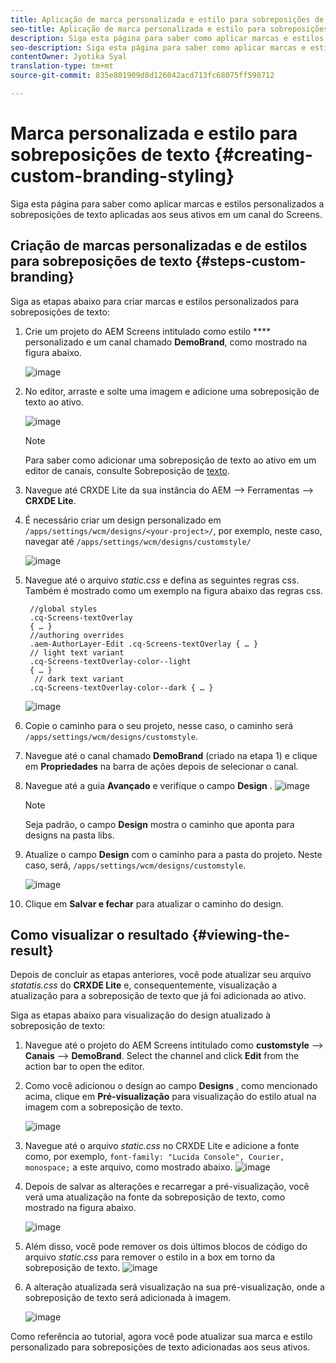 ```yaml
---
title: Aplicação de marca personalizada e estilo para sobreposições de texto
seo-title: Aplicação de marca personalizada e estilo para sobreposições de texto
description: Siga esta página para saber como aplicar marcas e estilos personalizados a sobreposições de texto.
seo-description: Siga esta página para saber como aplicar marcas e estilos personalizados a sobreposições de texto.
contentOwner: Jyotika Syal
translation-type: tm+mt
source-git-commit: 835e801909d8d126042acd713fc68075ff598712

---
```



# Marca personalizada e estilo para sobreposições de texto {#creating-custom-branding-styling}

Siga esta página para saber como aplicar marcas e estilos personalizados a sobreposições de texto aplicadas aos seus ativos em um canal do Screens.

## Criação de marcas personalizadas e de estilos para sobreposições de texto {#steps-custom-branding}

Siga as etapas abaixo para criar marcas e estilos personalizados para sobreposições de texto:

1. Crie um projeto do AEM Screens intitulado como estilo **** personalizado e um canal chamado **DemoBrand**, como mostrado na figura abaixo.

   ![image](/help/user-guide/assets/custom-brand/custom-brand1.png)

1. No editor, arraste e solte uma imagem e adicione uma sobreposição de texto ao ativo.

   ![image](/help/user-guide/assets/custom-brand/custom-brand2.png)

   >[!NOTE]
   >Para saber como adicionar uma sobreposição de texto ao ativo em um editor de canais, consulte Sobreposição de [texto](/help/user-guide/text-overlay.md).

1. Navegue até CRXDE Lite da sua instância do AEM —> Ferramentas —> **CRXDE Lite**.

1. É necessário criar um design personalizado em `/apps/settings/wcm/designs/<your-project>/`, por exemplo, neste caso, navegar até `/apps/settings/wcm/designs/customstyle/`

   ![image](/help/user-guide/assets/custom-brand/custom-brand3.png)

1. Navegue até o arquivo *static.css* e defina as seguintes regras css. Também é mostrado como um exemplo na figura abaixo das regras css.

   ```shell
    //global styles
    .cq-Screens-textOverlay
    { … }
    //authoring overrides
    .aem-AuthorLayer-Edit .cq-Screens-textOverlay { … }
    // light text variant
    .cq-Screens-textOverlay-color--light
    { … }
     // dark text variant
    .cq-Screens-textOverlay-color--dark { … }
   ```
   ![image](/help/user-guide/assets/custom-brand/custom-brand4.png)

1. Copie o caminho para o seu projeto, nesse caso, o caminho será `/apps/settings/wcm/designs/customstyle`.

1. Navegue até o canal chamado **DemoBrand** (criado na etapa 1) e clique em **Propriedades** na barra de ações depois de selecionar o canal.

1. Navegue até a guia **Avançado** e verifique o campo **Design** .
   ![image](/help/user-guide/assets/custom-brand/custom-brand5.png)

   >[!NOTE]
   >Seja padrão, o campo **Design** mostra o caminho que aponta para designs na pasta libs.

1. Atualize o campo **Design** com o caminho para a pasta do projeto. Neste caso, será, `/apps/settings/wcm/designs/customstyle`.

   ![image](/help/user-guide/assets/custom-brand/custom-brand6.png)

1. Clique em **Salvar e fechar** para atualizar o caminho do design.


## Como visualizar o resultado {#viewing-the-result}

Depois de concluir as etapas anteriores, você pode atualizar seu arquivo *statatis.css* do **CRXDE Lite** e, consequentemente, visualização a atualização para a sobreposição de texto que já foi adicionada ao ativo.

Siga as etapas abaixo para visualização do design atualizado à sobreposição de texto:

1. Navegue até o projeto do AEM Screens intitulado como **customstyle** —> **Canais** —> **DemoBrand**. Select the channel and click **Edit** from the action bar to open the editor.

1. Como você adicionou o design ao campo **Designs** , como mencionado acima, clique em **Pré-visualização** para visualização do estilo atual na imagem com a sobreposição de texto.

   ![image](/help/user-guide/assets/custom-brand/custom-brand7.png)

1. Navegue até o arquivo *static.css* no CRXDE Lite e adicione a fonte como, por exemplo, `font-family: "Lucida Console", Courier, monospace;` a este arquivo, como mostrado abaixo.
   ![image](/help/user-guide/assets/custom-brand/custom-brand8.png)

1. Depois de salvar as alterações e recarregar a pré-visualização, você verá uma atualização na fonte da sobreposição de texto, como mostrado na figura abaixo.

   ![image](/help/user-guide/assets/custom-brand/custom-brand9.png)

1. Além disso, você pode remover os dois últimos blocos de código do arquivo *static.css* para remover o estilo in a box em torno da sobreposição de texto.
   ![image](/help/user-guide/assets/custom-brand/custom-brand10.png)

1. A alteração atualizada será visualização na sua pré-visualização, onde a sobreposição de texto será adicionada à imagem.

   ![image](/help/user-guide/assets/custom-brand/custom-brand11.png)

Como referência ao tutorial, agora você pode atualizar sua marca e estilo personalizado para sobreposições de texto adicionadas aos seus ativos.









